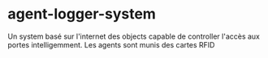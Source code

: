 # agent-logger-system
Un system basé sur l'internet des objects capable de controller l'accès aux portes intelligemment. Les agents sont munis des cartes RFID
